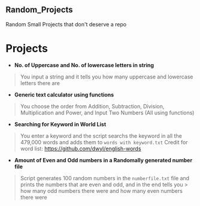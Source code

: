 ## Random_Projects
Random Small Projects that don't deserve a repo


# Projects
* **No. of Uppercase and No. of lowercase letters in string**
> You input a string and it tells you how many uppercase and lowercase letters there are

* **Generic text calculator using functions**
> You choose the order from Addition, Subtraction, Division, Multiplication and Power, and Input Two Numbers (All using functions)

* **Searching for Keyword in World List**
> You enter a keyword and the script searchs the keyword in all the 479,000 words and adds them to `words with keyword.txt`
> Credit for word list: https://github.com/dwyl/english-words

* **Amount of Even and Odd numbers in a Randomally generated number file**
> Script generates 100 random numbers in the `numberfile.txt` file and prints the numbers that are even and odd, and in the end tells you > how many odd numbers there were and how many even numbers there were
